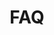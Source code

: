---
title: FAQ
excerpt: Frequently asked questions, I guess
deprecated: false
hidden: false
metadata:
  robots: index
next:
  pages:
    - slug: important-repos
      title: Repo Locations
      type: basic
    - slug: checking-ip
      title: Checking IP
      type: basic
    - slug: kos-for-z-bot
      title: KOS for Z-Bot
      type: basic
    - slug: flashing-z-bot
      title: Flashing Z-Bot
      type: basic
---